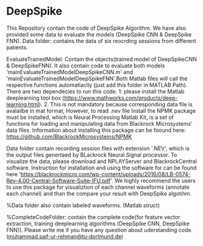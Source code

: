 # DeepSpike
This Repository contain the code of DeepSpike Algorithm. We have also provided some data to evaluate the models (DeepSpike CNN & DeepSpike FNN).
Data folder: contains the data of six reocrding sessions from different patients.

EvaluateTrainedModel: Contain the objects(trained model of DeepSpikeCNN & DeepSpikeFNN). It also contain code to evaluate both models 'mainEvaluateTrainedModelDeepSpikeCNN.m'
and 'mainEvaluateTrainedModelDeepSpikeFNN'.Both Matlab files will call the respective functions automatiaclly (just add this folder in MATLAB Path). There are two dependecies to run this code. 
1: please install the Matlab deeplearning tool box (https://www.mathworks.com/products/deep-learning.html). 
2.  This is not mandatory because corresponding data file is avalailbe in mat format, However, to read .nev file Install the NPMK package must be installed, which is Neural Processing Matlab Kit, is a set of functions for loading and manipulating data from Blackrock Microsystems' data files. Information about installing this package can be foound here: https://github.com/BlackrockMicrosystems/NPMK 

Data folder contain recording session files with extension '.NEV', which is the output files genertaed by BLackrock Neural Signal processor. To visualize the data, please download and NPLAYServer and BlackrockCentral software. Instruction for installation and using the software for can be found here 'https://blackrockmicro.com/wp-content/uploads/2016/08/LB-0574-Rev-4.00-Central-Software-Suite-IFU.pdf'. 
We highly recommend the users to use this package for visualiztion of each channel waveforms (annotate each channel) and than the compare your result with DeepSpike algotihm.  

%Data folder also contain labeled waveforms. (Matlab struct)

%CompleteCodeFolder: contain the complete code(for feature vector extraction, training deeplearning algorithms (DeepSpike CNN, DeepSpike FNN)). Please write me if you have any question about uderstanding code. (muhammad.saif-ur-rehman@tu-dortmund.de)

 

 
